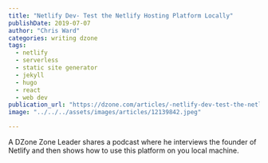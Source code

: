 ```yaml
---
title: "Netlify Dev- Test the Netlify Hosting Platform Locally"
publishDate: 2019-07-07
author: "Chris Ward"
categories: writing dzone
tags:
  - netlify
  - serverless
  - static site generator
  - jekyll
  - hugo
  - react
  - web dev
publication_url: "https://dzone.com/articles/-netlify-dev-test-the-netlify-hosting-platform-loc"
image: "../../../assets/images/articles/12139842.jpeg"

---
```

A DZone Zone Leader shares a podcast where he interviews the founder of Netlify and then shows how to use this platform on you local machine.

